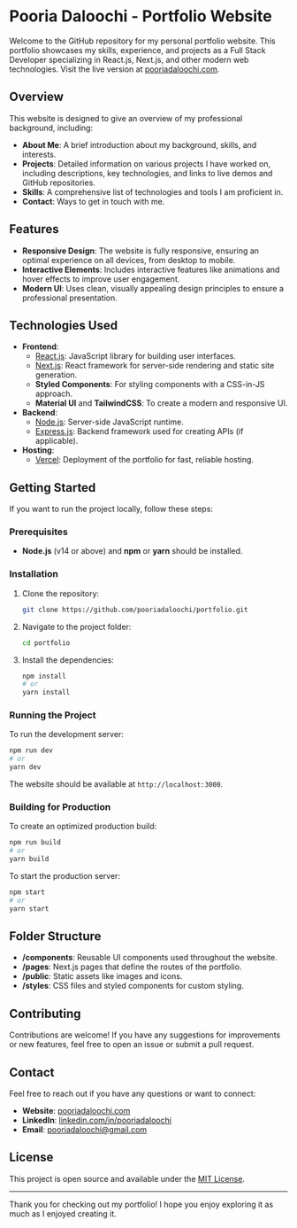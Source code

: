 # Pooria Daloochi - Portfolio Website

Welcome to the GitHub repository for my personal portfolio website. This portfolio showcases my skills, experience, and projects as a Full Stack Developer specializing in React.js, Next.js, and other modern web technologies. Visit the live version at [pooriadaloochi.com](http://pooriadaloochi.com).

## Overview

This website is designed to give an overview of my professional background, including:

- **About Me**: A brief introduction about my background, skills, and interests.
- **Projects**: Detailed information on various projects I have worked on, including descriptions, key technologies, and links to live demos and GitHub repositories.
- **Skills**: A comprehensive list of technologies and tools I am proficient in.
- **Contact**: Ways to get in touch with me.

## Features

- **Responsive Design**: The website is fully responsive, ensuring an optimal experience on all devices, from desktop to mobile.
- **Interactive Elements**: Includes interactive features like animations and hover effects to improve user engagement.
- **Modern UI**: Uses clean, visually appealing design principles to ensure a professional presentation.

## Technologies Used

- **Frontend**:
  - [React.js](https://reactjs.org/): JavaScript library for building user interfaces.
  - [Next.js](https://nextjs.org/): React framework for server-side rendering and static site generation.
  - **Styled Components**: For styling components with a CSS-in-JS approach.
  - **Material UI** and **TailwindCSS**: To create a modern and responsive UI.
- **Backend**:
  - [Node.js](https://nodejs.org/): Server-side JavaScript runtime.
  - [Express.js](https://expressjs.com/): Backend framework used for creating APIs (if applicable).
- **Hosting**:
  - [Vercel](https://vercel.com/): Deployment of the portfolio for fast, reliable hosting.

## Getting Started

If you want to run the project locally, follow these steps:

### Prerequisites

- **Node.js** (v14 or above) and **npm** or **yarn** should be installed.

### Installation

1. Clone the repository:
   ```bash
   git clone https://github.com/pooriadaloochi/portfolio.git
   ```
2. Navigate to the project folder:
   ```bash
   cd portfolio
   ```
3. Install the dependencies:
   ```bash
   npm install
   # or
   yarn install
   ```

### Running the Project

To run the development server:

```bash
npm run dev
# or
yarn dev
```

The website should be available at `http://localhost:3000`.

### Building for Production

To create an optimized production build:

```bash
npm run build
# or
yarn build
```

To start the production server:

```bash
npm start
# or
yarn start
```

## Folder Structure

- **/components**: Reusable UI components used throughout the website.
- **/pages**: Next.js pages that define the routes of the portfolio.
- **/public**: Static assets like images and icons.
- **/styles**: CSS files and styled components for custom styling.

## Contributing

Contributions are welcome! If you have any suggestions for improvements or new features, feel free to open an issue or submit a pull request.

## Contact

Feel free to reach out if you have any questions or want to connect:

- **Website**: [pooriadaloochi.com](http://pooriadaloochi.com)
- **LinkedIn**: [linkedin.com/in/pooriadaloochi](https://linkedin.com/in/pooriadaloochi)
- **Email**: pooriadaloochi@gmail.com

## License

This project is open source and available under the [MIT License](./LICENSE).

---

Thank you for checking out my portfolio! I hope you enjoy exploring it as much as I enjoyed creating it.
